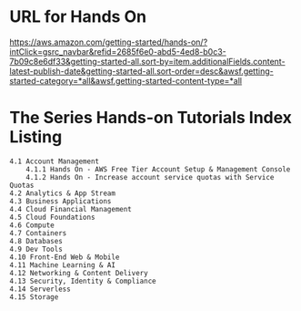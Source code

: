 # URL for Hands On
https://aws.amazon.com/getting-started/hands-on/?intClick=gsrc_navbar&refid=2685f6e0-abd5-4ed8-b0c3-7b09c8e6df33&getting-started-all.sort-by=item.additionalFields.content-latest-publish-date&getting-started-all.sort-order=desc&awsf.getting-started-category=*all&awsf.getting-started-content-type=*all

# The Series Hands-on Tutorials Index Listing
    4.1 Account Management
        4.1.1 Hands On - AWS Free Tier Account Setup & Management Console
        4.1.2 Hands On - Increase account service quotas with Service Quotas
    4.2 Analytics & App Stream
    4.3 Business Applications
    4.4 Cloud Financial Management
    4.5 Cloud Foundations
    4.6 Compute
    4.7 Containers
    4.8 Databases
    4.9 Dev Tools
    4.10 Front-End Web & Mobile
    4.11 Machine Learning & AI
    4.12 Networking & Content Delivery
    4.13 Security, Identity & Compliance
    4.14 Serverless
    4.15 Storage